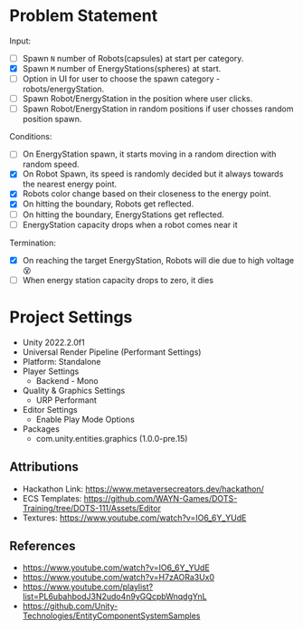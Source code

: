 # Problem Statement
Input:
- [ ] Spawn `N` number of Robots(capsules) at start per category.
- [x] Spawn `M` number of EnergyStations(spheres) at start.
- [ ] Option in UI for user to choose the spawn category - robots/energyStation.
- [ ] Spawn Robot/EnergyStation in the position where user clicks.
- [ ] Spawn Robot/EnergyStation in random positions if user chosses random position spawn.

Conditions:
- [ ] On EnergyStation spawn, it starts moving in a random direction with random speed.
- [x] On Robot Spawn, its speed is randomly decided but it always towards the nearest energy point.
- [x] Robots color change based on their closeness to the energy point.
- [x] On hitting the boundary, Robots get reflected.
- [ ] On hitting the boundary, EnergyStations get reflected.
- [ ] EnergyStation capacity drops when a robot comes near it

Termination:
- [x] On reaching the target EnergyStation, Robots will die due to high voltage :dizzy_face:
- [ ] When energy station capacity drops to zero, it dies

# Project Settings
- Unity 2022.2.0f1
- Universal Render Pipeline (Performant Settings)
- Platform: Standalone
- Player Settings
    - Backend - Mono
- Quality & Graphics Settings
    - URP Performant
- Editor Settings
    - Enable Play Mode Options
- Packages
	- com.unity.entities.graphics (1.0.0-pre.15)

## Attributions

- Hackathon Link: https://www.metaversecreators.dev/hackathon/
- ECS Templates: https://github.com/WAYN-Games/DOTS-Training/tree/DOTS-111/Assets/Editor
- Textures: https://www.youtube.com/watch?v=IO6_6Y_YUdE

## References

- https://www.youtube.com/watch?v=IO6_6Y_YUdE
- https://www.youtube.com/watch?v=H7zAORa3Ux0
- https://www.youtube.com/playlist?list=PL6ubahbodJ3N2udo4n9yGQcpbWnqdgYnL
- https://github.com/Unity-Technologies/EntityComponentSystemSamples